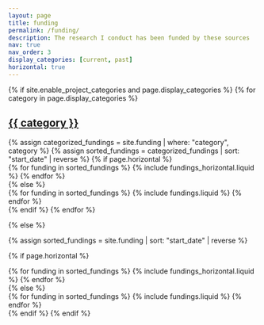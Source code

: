 ```yaml
---
layout: page
title: funding
permalink: /funding/
description: The research I conduct has been funded by these sources
nav: true
nav_order: 3
display_categories: [current, past]
horizontal: true
---
```


<!-- pages/funding.md -->
<div class="projects">
{% if site.enable_project_categories and page.display_categories %}
  <!-- Display categorized fundings -->
  {% for category in page.display_categories %}
  <a id="{{ category }}" href=".#{{ category }}">
    <h2 class="category">{{ category }}</h2>
  </a>
  {% assign categorized_fundings = site.funding | where: "category", category %}
  {% assign sorted_fundings = categorized_fundings | sort: "start_date" | reverse %}
  <!-- Generate cards for each funding -->
  {% if page.horizontal %}
  <div class="container">
    <div class="row row-cols-1 row-cols-md-2">
    {% for funding in sorted_fundings %}
      {% include fundings_horizontal.liquid %}
    {% endfor %}
    </div>
  </div>
  {% else %}
  <div class="row row-cols-1 row-cols-md-3">
    {% for funding in sorted_fundings %}
      {% include fundings.liquid %}
    {% endfor %}
  </div>
  {% endif %}
  {% endfor %}

{% else %}

<!-- Display fundings without categories -->

{% assign sorted_fundings = site.funding | sort: "start_date" | reverse %}

  <!-- Generate cards for each funding -->

{% if page.horizontal %}

  <div class="container">
    <div class="row row-cols-1 row-cols-md-2">
    {% for funding in sorted_fundings %}
      {% include fundings_horizontal.liquid %}
    {% endfor %}
    </div>
  </div>
  {% else %}
  <div class="row row-cols-1 row-cols-md-3">
    {% for funding in sorted_fundings %}
      {% include fundings.liquid %}
    {% endfor %}
  </div>
  {% endif %}
{% endif %}
</div>
